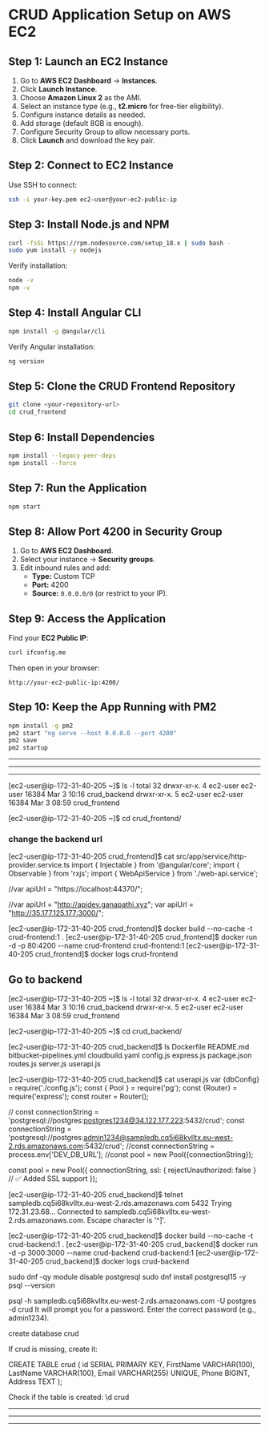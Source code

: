 # CRUD Application Setup on AWS EC2

## Step 1: Launch an EC2 Instance
1. Go to **AWS EC2 Dashboard** → **Instances**.
2. Click **Launch Instance**.
3. Choose **Amazon Linux 2** as the AMI.
4. Select an instance type (e.g., **t2.micro** for free-tier eligibility).
5. Configure instance details as needed.
6. Add storage (default 8GB is enough).
7. Configure Security Group to allow necessary ports.
8. Click **Launch** and download the key pair.

## Step 2: Connect to EC2 Instance
Use SSH to connect:
```sh
ssh -i your-key.pem ec2-user@your-ec2-public-ip
```

## Step 3: Install Node.js and NPM
```sh
curl -fsSL https://rpm.nodesource.com/setup_18.x | sudo bash -
sudo yum install -y nodejs
```
Verify installation:
```sh
node -v
npm -v
```

## Step 4: Install Angular CLI
```sh
npm install -g @angular/cli
```
Verify Angular installation:
```sh
ng version
```

## Step 5: Clone the CRUD Frontend Repository
```sh
git clone <your-repository-url>
cd crud_frontend
```

## Step 6: Install Dependencies
```sh
npm install --legacy-peer-deps
npm install --force
```

## Step 7: Run the Application
```sh
npm start
```

## Step 8: Allow Port 4200 in Security Group
1. Go to **AWS EC2 Dashboard**.
2. Select your instance → **Security groups**.
3. Edit inbound rules and add:
   - **Type:** Custom TCP
   - **Port:** 4200
   - **Source:** `0.0.0.0/0` (or restrict to your IP).

## Step 9: Access the Application
Find your **EC2 Public IP**:
```sh
curl ifconfig.me
```
Then open in your browser:
```
http://your-ec2-public-ip:4200/
```

## Step 10: Keep the App Running with PM2
```sh
npm install -g pm2
pm2 start "ng serve --host 0.0.0.0 --port 4200"
pm2 save
pm2 startup
```




---
---
---
[ec2-user@ip-172-31-40-205 ~]$ ls -l
total 32
drwxr-xr-x. 4 ec2-user ec2-user 16384 Mar  3 10:16 crud_backend
drwxr-xr-x. 5 ec2-user ec2-user 16384 Mar  3 08:59 crud_frontend

[ec2-user@ip-172-31-40-205 ~]$ cd crud_frontend/

### change the backend url
[ec2-user@ip-172-31-40-205 crud_frontend]$ cat src/app/service/http-provider.service.ts
import { Injectable } from '@angular/core';
import { Observable } from 'rxjs';
import { WebApiService } from './web-api.service';

//var apiUrl = "https://localhost:44370/";

//var apiUrl = "http://apidev.ganapathi.xyz";
var apiUrl = "http://35.177.125.177:3000/";


[ec2-user@ip-172-31-40-205 crud_frontend]$ docker build --no-cache -t crud-frontend:1 .
[ec2-user@ip-172-31-40-205 crud_frontend]$ docker run -d -p 80:4200 --name crud-frontend crud-frontend:1
[ec2-user@ip-172-31-40-205 crud_frontend]$ docker logs crud-frontend


## Go to backend
[ec2-user@ip-172-31-40-205 ~]$ ls -l
total 32
drwxr-xr-x. 4 ec2-user ec2-user 16384 Mar  3 10:16 crud_backend
drwxr-xr-x. 5 ec2-user ec2-user 16384 Mar  3 08:59 crud_frontend

[ec2-user@ip-172-31-40-205 ~]$ cd crud_backend/

[ec2-user@ip-172-31-40-205 crud_backend]$ ls
Dockerfile  README.md  bitbucket-pipelines.yml  cloudbuild.yaml  config.js  express.js  package.json  routes.js  server.js  userapi.js

[ec2-user@ip-172-31-40-205 crud_backend]$ cat userapi.js
var {dbConfig} = require('./config.js');
const { Pool } = require('pg');
const {Router} = require('express');
const router = Router();

// const connectionString = 'postgresql://postgres:postgres1234@34.122.177.223:5432/crud';
const connectionString = 'postgresql://postgres:admin1234@sampledb.cq5i68kvlltx.eu-west-2.rds.amazonaws.com:5432/crud';
//const connectionString = process.env['DEV_DB_URL'];
//const pool = new Pool({connectionString});

const pool = new Pool({
    connectionString,
    ssl: { rejectUnauthorized: false }  // ✅ Added SSL support
});


[ec2-user@ip-172-31-40-205 crud_backend]$ telnet sampledb.cq5i68kvlltx.eu-west-2.rds.amazonaws.com 5432
Trying 172.31.23.68...
Connected to sampledb.cq5i68kvlltx.eu-west-2.rds.amazonaws.com.
Escape character is '^]'.


[ec2-user@ip-172-31-40-205 crud_backend]$ docker build --no-cache -t crud-backend:1 .
[ec2-user@ip-172-31-40-205 crud_backend]$ docker run -d -p 3000:3000 --name crud-backend crud-backend:1
[ec2-user@ip-172-31-40-205 crud_backend]$ docker logs crud-backend



sudo dnf -qy module disable postgresql
sudo dnf install postgresql15 -y
psql --version

psql -h sampledb.cq5i68kvlltx.eu-west-2.rds.amazonaws.com -U postgres -d crud
It will prompt you for a password. Enter the correct password (e.g., admin1234).


create database crud

If crud is missing, create it:

CREATE TABLE crud (
    id SERIAL PRIMARY KEY,
    FirstName VARCHAR(100),
    LastName VARCHAR(100),
    Email VARCHAR(255) UNIQUE,
    Phone BIGINT,
    Address TEXT
);


Check if the table is created:
\d crud







---
---
---